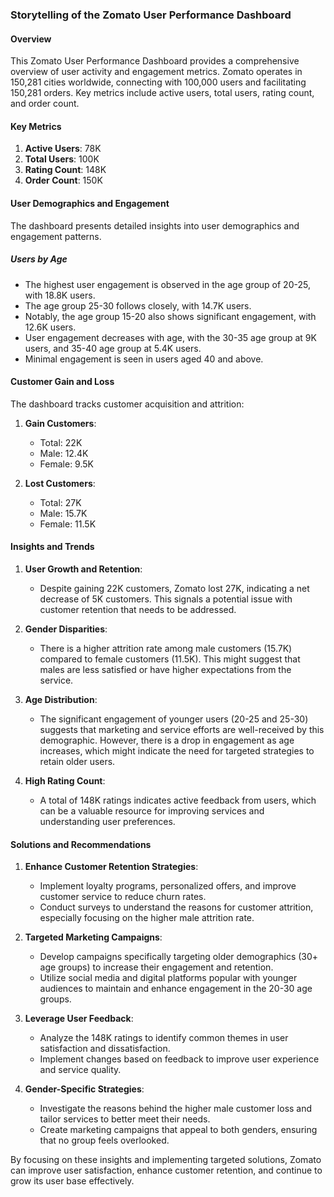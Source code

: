 ### Storytelling of the Zomato User Performance Dashboard

#### Overview

This Zomato User Performance Dashboard provides a comprehensive overview of user activity and engagement metrics. Zomato operates in 150,281 cities worldwide, connecting with 100,000 users and facilitating 150,281 orders. Key metrics include active users, total users, rating count, and order count.

#### Key Metrics

1. **Active Users**: 78K
2. **Total Users**: 100K
3. **Rating Count**: 148K
4. **Order Count**: 150K

#### User Demographics and Engagement

The dashboard presents detailed insights into user demographics and engagement patterns.

##### Users by Age
- The highest user engagement is observed in the age group of 20-25, with 18.8K users.
- The age group 25-30 follows closely, with 14.7K users.
- Notably, the age group 15-20 also shows significant engagement, with 12.6K users.
- User engagement decreases with age, with the 30-35 age group at 9K users, and 35-40 age group at 5.4K users.
- Minimal engagement is seen in users aged 40 and above.

#### Customer Gain and Loss

The dashboard tracks customer acquisition and attrition:

1. **Gain Customers**: 
   - Total: 22K 
   - Male: 12.4K 
   - Female: 9.5K

2. **Lost Customers**: 
   - Total: 27K 
   - Male: 15.7K 
   - Female: 11.5K

#### Insights and Trends

1. **User Growth and Retention**:
   - Despite gaining 22K customers, Zomato lost 27K, indicating a net decrease of 5K customers. This signals a potential issue with customer retention that needs to be addressed.

2. **Gender Disparities**:
   - There is a higher attrition rate among male customers (15.7K) compared to female customers (11.5K). This might suggest that males are less satisfied or have higher expectations from the service.

3. **Age Distribution**:
   - The significant engagement of younger users (20-25 and 25-30) suggests that marketing and service efforts are well-received by this demographic. However, there is a drop in engagement as age increases, which might indicate the need for targeted strategies to retain older users.

4. **High Rating Count**:
   - A total of 148K ratings indicates active feedback from users, which can be a valuable resource for improving services and understanding user preferences.

#### Solutions and Recommendations

1. **Enhance Customer Retention Strategies**:
   - Implement loyalty programs, personalized offers, and improve customer service to reduce churn rates.
   - Conduct surveys to understand the reasons for customer attrition, especially focusing on the higher male attrition rate.

2. **Targeted Marketing Campaigns**:
   - Develop campaigns specifically targeting older demographics (30+ age groups) to increase their engagement and retention.
   - Utilize social media and digital platforms popular with younger audiences to maintain and enhance engagement in the 20-30 age groups.

3. **Leverage User Feedback**:
   - Analyze the 148K ratings to identify common themes in user satisfaction and dissatisfaction. 
   - Implement changes based on feedback to improve user experience and service quality.

4. **Gender-Specific Strategies**:
   - Investigate the reasons behind the higher male customer loss and tailor services to better meet their needs.
   - Create marketing campaigns that appeal to both genders, ensuring that no group feels overlooked.

By focusing on these insights and implementing targeted solutions, Zomato can improve user satisfaction, enhance customer retention, and continue to grow its user base effectively.

